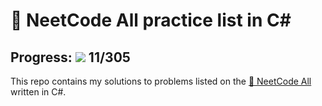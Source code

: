 # 🔮 NeetCode All practice list in C#
## Progress: ![](https://geps.dev/progress/4) 11/305

This repo contains my solutions to problems listed on the [🔮 NeetCode All](https://neetcode.io/practice) written in C#.